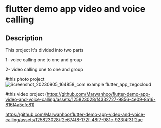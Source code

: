 # flutter demo app video and voice calling

## Description
This project It's divided into two parts

1- voice calling one to one and group

2- video calling one to one and group

#this photo project
![Screenshot_20230905_164858_com example flutter_app_zegocloud](https://github.com/Marwanhoo/flutter-demo-app-video-and-voice-calling/assets/125823028/b85aa55d-c4b9-4794-9e4f-bbb619e17fe6)

#this video project
(https://github.com/Marwanhoo/flutter-demo-app-video-and-voice-calling/assets/125823028/f4332727-9856-4e09-8a16-816f4a5cfe81)





https://github.com/Marwanhoo/flutter-demo-app-video-and-voice-calling/assets/125823028/f2e674f8-172f-48f7-981c-923f4f31f2ae

